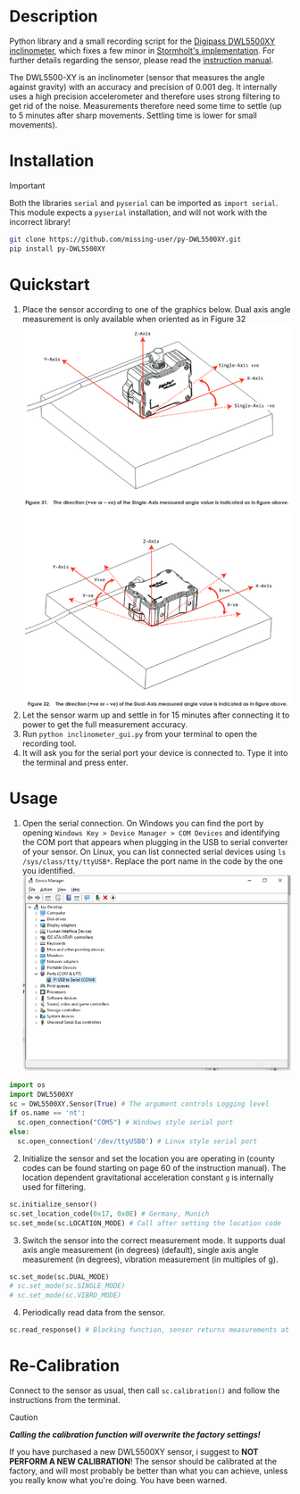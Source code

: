 # Description
Python library and a small recording script for the [Digipass DWL5500XY inclinometer](https://www.digipas.com/product/precision-measurement/2-axis-inclination-sensor-module/dwl-5500xy.php), which fixes a few minor in [Stormholt's implementation](https://github.com/Stormholt/DWL5500XY-Python). 
For further details regarding the sensor, please read the [instruction manual](https://www.digipas.com/documents/DWL-5x000%20Instruction%20Manual-rev.2.4.12.pdf). 

The DWL5500-XY is an inclinometer (sensor that measures the angle against gravity) with an accuracy and precision of 0.001 deg. It internally uses a high precision accelerometer and therefore uses strong filtering to get rid of the noise. Measurements therefore need some time to settle (up to 5 minutes after sharp movements. Settling time is lower for small movements).

# Installation
> [!IMPORTANT]
> Both the libraries `serial` and `pyserial` can be imported as `import serial`. This module expects a `pyserial` installation, and will not work with the incorrect library!
```sh
git clone https://github.com/missing-user/py-DWL5500XY.git
pip install py-DWL5500XY
```
# Quickstart
1. Place the sensor according to one of the graphics below. Dual axis angle measurement is only available when oriented as in Figure 32 ![Graphic about mounting styles from the instruction manual](docs/angle_measurement_modes.png)
2. Let the sensor warm up and settle in for 15 minutes after connecting it to power to get the full measurement accuracy.
3. Run `python inclinometer_gui.py` from your terminal to open the recording tool.
4. It will ask you for the serial port your device is connected to. Type it into the terminal and press enter.
# Usage
1. Open the serial connection. On Windows you can find the port by opening `Windows Key > Device Manager > COM Devices` and identifying the COM port that appears when plugging in the USB to serial converter of your sensor. On Linux, you can list connected serial devices using `ls /sys/class/tty/ttyUSB*`. Replace the port name in the code by the one you identified. ![windows screenshot](docs/Windows10USB.png)
  ```python
  import os
  import DWL5500XY
  sc = DWL5500XY.Sensor(True) # The argument controls Logging level
  if os.name == 'nt':
    sc.open_connection("COM5") # Windows style serial port
  else:
    sc.open_connection('/dev/ttyUSB0') # Linux style serial port
  ```
2. Initialize the sensor and set the location you are operating in (county codes can be found starting on page 60 of the instruction manual). The location dependent gravitational acceleration constant `g` is internally used for filtering. 
  ```python
  sc.initialize_sensor()
  sc.set_location_code(0x17, 0x0E) # Germany, Munich
  sc.set_mode(sc.LOCATION_MODE) # Call after setting the location code
  ```
3. Switch the sensor into the correct measurement mode. It supports dual axis angle measurement (in degrees) (default), single axis angle measurement (in degrees), vibration measurement (in multiples of g).
  ```python
  sc.set_mode(sc.DUAL_MODE)
  # sc.set_mode(sc.SINGLE_MODE)
  # sc.set_mode(sc.VIBRO_MODE)
  ```
4. Periodically read data from the sensor.
  ```python
  sc.read_response() # Blocking function, sensor returns measurements at a rate of 10Hz 
  ```
# Re-Calibration
Connect to the sensor as usual, then call `sc.calibration()` and follow the instructions from the terminal.
> [!CAUTION]
> ***Calling the calibration function will overwrite the factory settings!***
>
> If you have purchased a new DWL5500XY sensor, i suggest to **NOT PERFORM A NEW CALIBRATION**! The sensor should be calibrated at the factory, and will most probably be better than what you can achieve, unless you really know what you're doing. You have been warned.
